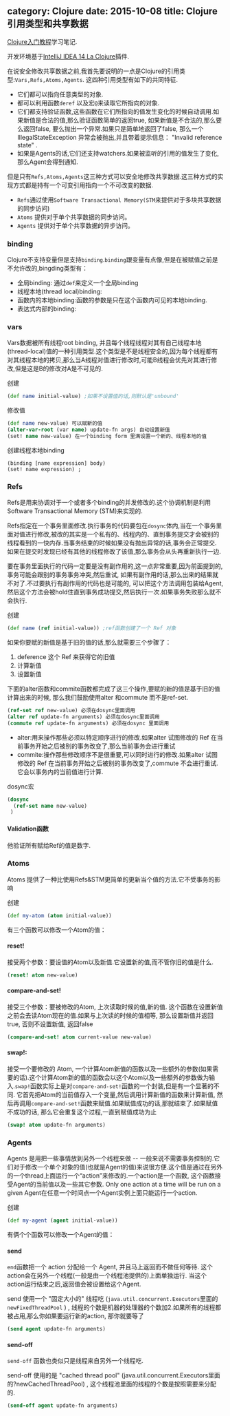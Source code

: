 category: Clojure
date: 2015-10-08
title: Clojure引用类型和共享数据
---
[Clojure入门教程](http://xumingming.sinaapp.com/302/clojure-functional-programming-for-the-jvm-clojure-tutorial)学习笔记.

开发环境基于[IntelliJ IDEA 14 La Clojure](http://plugins.jetbrains.com/plugin/?id=4050)插件.

在说安全修改共享数据之前,我首先要说明的一点是Clojure的引用类型:`Vars,Refs,Atoms,Agents`. 这四种引用类型有如下的共同特征.

* 它们都可以指向任意类型的对象.
* 都可以利用函数`deref` 以及宏`@`来读取它所指向的对象.
* 它们都支持验证函数,这些函数在它们所指向的值发生变化的时候自动调用.如果新值是合法的值,那么验证函数简单的返回true, 如果新值是不合法的,那么要么返回false, 要么抛出一个异常.如果只是简单地返回了false, 那么一个IllegalStateException 异常会被抛出,并且带着提示信息： "Invalid reference state" .
* 如果是Agents的话,它们还支持watchers.如果被监听的引用的值发生了变化,那么Agent会得到通知.


但是只有`Refs,Atoms,Agents`这三种方式可以安全地修改共享数据.这三种方式的实现方式都是持有一个可变引用指向一个不可改变的数据.
* `Refs`通过使用`Software Transactional Memory(STM`来提供对于多块共享数据的同步访问)
* `Atoms` 提供对于单个共享数据的同步访问。
* `Agents` 提供对于单个共享数据的异步访问。

### binding
Clojure不支持变量但是支持`binding`.`binding`跟变量有点像,但是在被赋值之前是不允许改的,bingding类型有：
* 全局binding: 通过`def`来定义一个全局binding
* 线程本地(thread local)binding:
* 函数内的本地binding:函数的参数是只在这个函数内可见的本地binding.
* 表达式内部的binding:

### vars
Vars数据被所有线程root binding, 并且每个线程线程对其有自己线程本地(thread-local)值的一种引用类型.这个类型是不是线程安全的,因为每个线程都有对其线程本地的拷贝,那么当A线程对值进行修改时,可能B线程会优先对其进行修改,但是这是B的修改对A是不可见的.

创建
```clojure
(def name initial-value) ;如果不设置值的话,则默认是'unbound'
```
修改值
```clojure
(def name new-value) 可以赋新的值 
(alter-var-root (var name) update-fn args) 自动设置新值
(set! name new-value) 在一个binding form 里满设置一个新的、线程本地的值
```
创建线程本地binding
```
(binding [name expression] body)
(set! name expression) ;
```

### Refs 
Refs是用来协调对于一个或者多个binding的并发修改的.这个协调机制是利用Software Transactional Memory (STM)来实现的. 

Refs指定在一个事务里面修改.执行事务的代码要包在`dosync`体内,当在一个事务里面对值进行修改,被改的其实是一个私有的、线程内的、直到事务提交才会被别的线程看到的一快内存.当事务结束的时候如果没有抛出异常的话,事务会正常提交. 如果在提交时发现已经有其他的线程修改了该值,那么事务会从头再重新执行一边.

要在事务里面执行的代码一定要是没有副作用的,这一点非常重要,因为前面提到的,事务可能会跟别的事务事务冲突,然后重试, 如果有副作用的话,那么出来的结果就不对了.不过要执行有副作用的代码也是可能的, 可以把这个方法调用包装给Agent, 然后这个方法会被hold住直到事务成功提交,然后执行一次.如果事务失败那么就不会执行.

创建
```clojure
(def name (ref initial-value)) ;ref函数创建了一个 Ref 对象
```

如果你要赋的新值是基于旧的值的话,那么就需要三个步骤了：
1. deference 这个 Ref 来获得它的旧值
2. 计算新值
3. 设置新值

下面的alter函数和commite函数都完成了这三个操作,要赋的新的值是基于旧的值计算出来的时候, 那么我们鼓励使用alter 和commute 而不是ref-set.
```clojure
(ref-set ref new-value) 必须在dosync里面调用 
(alter ref update-fn arguments) 必须在dosync里面调用
(commute ref update-fn arguments) 必须在dosync 里面调用
```
* alter:用来操作那些必须以特定顺序进行的修改.如果alter 试图修改的 Ref 在当前事务开始之后被别的事务改变了,那么当前事务会进行重试
* commite:操作那些修改顺序不是很重要,可以同时进行的修改.如果alter 试图修改的 Ref 在当前事务开始之后被别的事务改变了,commute 不会进行重试.它会以事务内的当前值进行计算.

dosync宏
```clojure
(dosync
  (ref-set name new-value)
 )
```

#### Validation函数
他验证所有赋给Ref的值是数字.

### Atoms 
Atoms 提供了一种比使用Refs&STM更简单的更新当个值的方法.它不受事务的影响


创建
```clojure
(def my-atom (atom initial-value))
```

有三个函数可以修改一个Atom的值：
#### reset! 
接受两个参数：要设值的Atom以及新值.它设置新的值,而不管你旧的值是什么.
```clojure
(reset! atom new-value) 
```

#### compare-and-set! 
接受三个参数：要被修改的Atom, 上次读取时候的值,新的值. 这个函数在设置新值之前会去读Atom现在的值.如果与上次读的时候的值相等, 那么设置新值并返回true, 否则不设置新值, 返回false
```clojure
(compare-and-set! atom current-value new-value)
```

#### swap!: 
接受一个要修改的 Atom, 一个计算Atom新值的函数以及一些额外的参数(如果需要的话).这个计算Atom新的值的函数会以这个Atom以及一些额外的参数做为输入.`swap!`函数实际上是对`compare-and-set!`函数的一个封装,但是有一个显著的不同. 它首先把Atom的当前值存入一个变量,然后调用计算新值的函数来计算新值, 然后再调用`compare-and-set!`函数来赋值.如果赋值成功的话,那就结束了.如果赋值不成功的话, 那么它会重复这个过程,一直到赋值成功为止
```clojure
(swap! atom update-fn arguments)
```

### Agents 
Agents 是用把一些事情放到另外一个线程来做 -- 一般来说不需要事务控制的.它们对于修改一个单个对象的值(也就是Agent的值)来说很方便.这个值是通过在另外的一个thread上面运行一个“action”来修改的.一个action是一个函数, 这个函数接受Agent的当前值以及一些其它参数. Only one action at a time will be run on a given Agent在任意一个时间点一个Agent实例上面只能运行一个action.


创建
```clojure
(def my-agent (agent initial-value))
```

有俩个个函数可以修改一个Agent的值：
#### send
`end`函数把一个 action 分配给一个 Agent, 并且马上返回而不做任何等待. 这个action会在另外一个线程(一般是由一个线程池提供的)上面单独运行. 当这个action运行结束之后,返回值会被设置给这个Agent.

send 使用一个 "固定大小的" 线程吃 (`java.util.concurrent.Executors`里面的`newFixedThreadPool` ) , 线程的个数是机器的处理器的个数加2.如果所有的线程都被占用,那么你如果要运行新的action, 那你就要等了
```clojure
(send agent update-fn arguments) 
```

#### send-off
`send-off` 函数也类似只是线程来自另外一个线程吃.

send-off 使用的是 "cached thread pool" (java.util.concurrent.Executors里面的?newCachedThreadPool) , 这个线程池里面的线程的个数是按照需要来分配的.
```clojure 
(send-off agent update-fn arguments)
```


